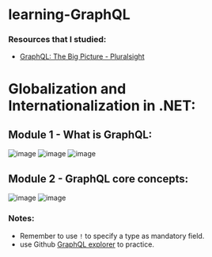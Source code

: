# learning-GraphQL
### Resources that I studied:<br>
- [GraphQL: The Big Picture - Pluralsight](https://www.pluralsight.com/courses/graphql-big-picture)

# Globalization and Internationalization in .NET:
## Module 1 - What is GraphQL:
![image](https://github.com/user-attachments/assets/67b0abbb-41f5-4e84-89f3-f0c70fdb748b)
![image](https://github.com/user-attachments/assets/c51a8de0-6247-4fac-889d-56bafcdd3564)
![image](https://github.com/user-attachments/assets/5a3c9eb1-d079-4247-ab61-5cd439ffc87c)

## Module 2 - GraphQL core concepts:
![image](https://github.com/user-attachments/assets/4bf4de18-6b76-4d1a-b708-8f95e4a8ad6f)
![image](https://github.com/user-attachments/assets/caa9990b-c9c7-44d5-85c0-ca2e0b25ba7f)


### Notes:
- Remember to use `!` to specify a type as mandatory field.
- use Github [GraphQL explorer](https://developer.github.com/v4/explorer) to practice.
